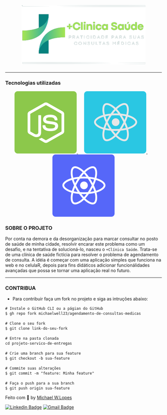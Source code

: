 <h1 align="center">
  <img alt="haitatsu" title="Haitatsu" src="./web/src/assets/logo.png" width="400px" />
</h1>

---

### Tecnologias utilizadas

<p align="center">
  <a href="https://github.com/michaelwell23/agendamento-de-consultas-medicas/tree/master">
      <img src="https://raw.githubusercontent.com/michaelwell23/projeto-servico-de-entregas/master/server/.github/nodejs.svg" alt="Node.Js" />
  </a>&nbsp;&nbsp;&nbsp;&nbsp;
  <a href="https://github.com/michaelwell23/agendamento-de-consultas-medicas/tree/master/web">
    <img src="https://raw.githubusercontent.com/michaelwell23/projeto-servico-de-entregas/master/server/.github/reactjs.svg" alt="ReactJS">
  </a>&nbsp;&nbsp;&nbsp;&nbsp;
  <a href="https://github.com/michaelwell23/agendamento-de-consultas-medicas/tree/master/mobile">
    <img src="https://raw.githubusercontent.com/michaelwell23/projeto-servico-de-entregas/master/server/.github/reactnative.svg" alt="React Native"/>
  </a>
</p>

### SOBRE O PROJETO

Por conta na demora e da desorganização para marcar consultar no posto de saúde de minha cidade, resolvir encarar este problema como um desafio, e na tentativa de solucioná-lo, nasceu o `+Clínica Saúde`. Trata-se de uma clínica de saúde fictícia para resolver o problema de agendamento de consulta. A idéia é começar com uma aplicação simples que funciona na web e no celulaR, depois para fins didáticos adicionar funcionálidades avançadas que possa se tornar uma aplicação real no futuro.

---

### CONTRIBUA

- Para contribuir faça um fork no projeto e siga as intruções abaixo:

```
# Instale o GitHub CLI ou a págian do GitHub
$ gh repo fork michaelwell23/agendamento-de-consultas-medicas

# Clone o seu fork
$ git clone link-do-seu-fork

# Entre na pasta clonada
cd projeto-servico-de-entregas

# Crie uma branch para sua feature
$ git checkout -b sua-feature

# Commite suas alterações
$ git commit -m "feature: Minha feature"

# Faça o push para a sua branch
$ git push origin sua-feature

```

Feito com :purple_heart: by [Michael W.Lopes](https://github.com/michael23-lopes)

[![Linkedin Badge](https://img.shields.io/badge/-Michael%20Lopes-blue?style=flat-square&logo=Linkedin&logoColor=white&link=https://www.linkedin.com/in/michael-wellington-lopes/)](https://www.linkedin.com/in/michael-wellington-lopes/)
[![Gmail Badge](https://img.shields.io/badge/-michael23.wellington@gmail.com-c14438?style=flat-square&logo=Gmail&logoColor=white&link=mailto:michael23.wellington@gmail.com)](mailto:michael23.wellington@gmail.com)
